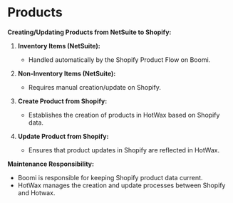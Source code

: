 # Products

**Creating/Updating Products from NetSuite to Shopify:**

1. **Inventory Items (NetSuite):**
   - Handled automatically by the Shopify Product Flow on Boomi.
   
2. **Non-Inventory Items (NetSuite):**
   - Requires manual creation/update on Shopify.

3. **Create Product from Shopify:**
   - Establishes the creation of products in HotWax based on Shopify data.

4. **Update Product from Shopify:**
   - Ensures that product updates in Shopify are reflected in HotWax.

**Maintenance Responsibility:**

- Boomi is responsible for keeping Shopify product data current.
- HotWax manages the creation and update processes between Shopify and Hotwax.